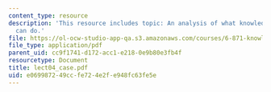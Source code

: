 ```yaml
---
content_type: resource
description: 'This resource includes topic: An analysis of what knowledge based systems
  can do.'
file: https://ol-ocw-studio-app-qa.s3.amazonaws.com/courses/6-871-knowledge-based-applications-systems-spring-2005/e069987249ccfe724e2fe948fc63fe5e_lect04_case.pdf
file_type: application/pdf
parent_uid: cc9f1741-d172-acc1-e218-0e9b80e3fb4f
resourcetype: Document
title: lect04_case.pdf
uid: e0699872-49cc-fe72-4e2f-e948fc63fe5e
---
```

